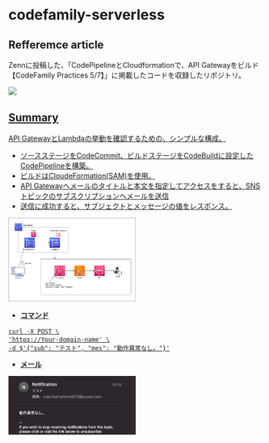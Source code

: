 # codefamily-serverless
## Refferemce article
Zennに投稿した、「CodePipelineとCloudformationで、API Gatewayをビルド【CodeFamily Practices 5/7】」に掲載したコードを収録したリポジトリ。

<a href="https://zenn.dev/lifewithpiano/articles/codefamily_cloudformation"><img src="images/codefamily_cloudformation_zenn.png" width="50%">
## Summary
API GatewayとLambdaの挙動を確認するための、シンプルな構成。

* ソースステージをCodeCommit、ビルドステージをCodeBuildに設定したCodePipelineを構築。
* ビルドはCloudeFormation(SAM)を使用。
* API Gatewayへメールのタイトルと本文を指定してアクセスをすると、SNSトピックのサブスクリプションへメールを送信
* 送信に成功すると、サブジェクトとメッセージの値をレスポンス。

<img src="images/api-serverless.drawio.png" width="50%">

* __コマンド__

```
curl -X POST \
'https://Your-domain-name' \
-d $'{"sub": "テスト", "mes": "動作異常なし。"}'
```
* __メール__

<img src="images/apicf16.png" width="50%">